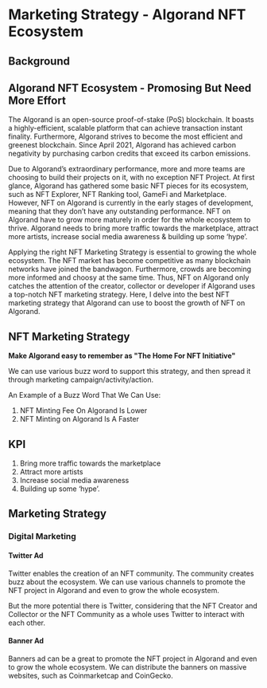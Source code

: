 # Marketing Strategy - Algorand NFT Ecosystem

## Background 
## Algorand NFT Ecosystem - Promosing But Need More Effort

The Algorand is an open-source proof-of-stake (PoS) blockchain. It boasts a highly-efficient, scalable platform that can achieve transaction instant finality. Furthermore, Algorand strives to become the most efficient and greenest blockchain. Since April 2021, Algorand has achieved carbon negativity by purchasing carbon credits that exceed its carbon emissions.

Due to Algorand’s extraordinary performance, more and more teams are choosing to build their projects on it, with no exception NFT Project. At first glance, Algorand has gathered some basic NFT pieces for its ecosystem, such as NFT Explorer, NFT Ranking tool, GameFi and Marketplace. 
However, NFT on Algorand is currently in the early stages of development, meaning that they don’t have any outstanding performance. NFT on Algorand have to grow more maturely in order for the whole ecosystem to thrive. Algorand needs to bring more traffic towards the marketplace, attract more artists, increase social media awareness & building up some ‘hype’.

Applying the right NFT Marketing Strategy is essential to growing the whole ecosystem. The NFT market has become competitive as many blockchain networks have joined the bandwagon. Furthermore, crowds are becoming more informed and choosy at the same time.
Thus, NFT on Algorand only catches the attention of the creator, collector or developer if Algorand uses a top-notch NFT marketing strategy. Here, I delve into the best NFT marketing strategy that Algorand can use to boost the growth of NFT on Algorand.
## NFT Marketing Strategy

<b>Make Algorand easy to remember as "The Home For NFT Initiative"</b>

We can use various buzz word to support this strategy, and then spread it through marketing campaign/activity/action.
<p>An Example of a Buzz Word That We Can Use:</p>

1. NFT Minting Fee On Algorand Is Lower
2. NFT Minting on Algorand Is A Faster 

## KPI
1. Bring more traffic towards the marketplace
2. Attract more artists
3. Increase social media awareness 
4. Building up some ‘hype’.

## Marketing Strategy

### Digital Marketing 
#### Twitter Ad
Twitter enables the creation of an NFT community. The community creates buzz about the ecosystem. We can use various channels to promote the NFT project in Algorand and even to grow the whole ecosystem.

But the more potential there is Twitter, considering that the NFT Creator and Collector or the NFT Community as a whole uses Twitter to interact with each other.
#### Banner Ad
Banners ad can be a great to promote the NFT project in Algorand and even to grow the whole ecosystem. We can distribute the banners on massive websites, such as Coinmarketcap and CoinGecko. 




